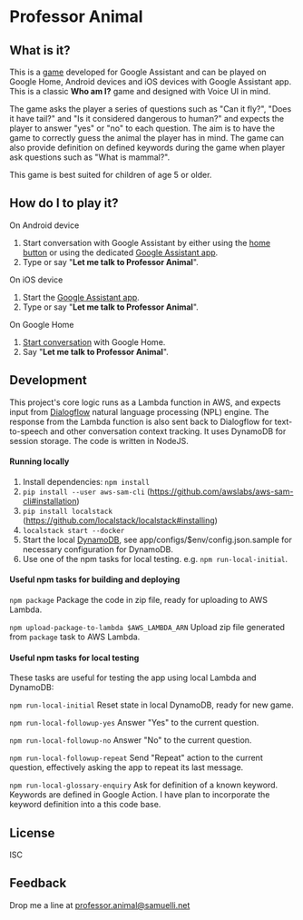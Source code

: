 # Professor Animal

## What is it?
This is a [game](https://assistant.google.com/services/a/uid/0000000d710d70f0) developed for Google Assistant and can be played on Google Home, Android devices and iOS devices with Google Assistant app. This is a classic **Who am I?** game and designed with Voice UI in mind.

The game asks the player a series of questions such as "Can it fly?", "Does it have tail?" and "Is it considered dangerous to human?" and expects the player to answer "yes" or "no" to each question. The aim is to have the game to correctly guess the animal the player has in mind. The game can also provide definition on defined keywords during the game when player ask questions such as "What is mammal?". 

This game is best suited for children of age 5 or older.

## How do I to play it?
On Android device
1. Start conversation with Google Assistant by either using the [home button](https://support.google.com/assistant/answer/7172657?co=GENIE.Platform%3DAndroid&oco=0) or using the dedicated [Google Assistant app](https://play.google.com/store/apps/details?id=com.google.android.apps.googleassistant&hl=en).
2. Type or say "**Let me talk to Professor Animal**".

On iOS device
1. Start the [Google Assistant app](https://itunes.apple.com/au/app/google-assistant/id1220976145?mt=8).
2. Type or say "**Let me talk to Professor Animal**".

On Google Home
1. [Start conversation](https://support.google.com/googlehome/answer/7207759?hl=en-AU&ref_topic=7196346) with Google Home.
2. Say "**Let me talk to Professor Animal**".

## Development
This project's core logic runs as a Lambda function in AWS, and expects input from [Dialogflow](https://dialogflow.com) natural language processing (NPL) engine. The response from the Lambda function is also sent back to Dialogflow for text-to-speech and other conversation context tracking. It uses DynamoDB for session storage. The code is written in NodeJS.

#### Running locally
1. Install dependencies: `npm install`
2. `pip install --user aws-sam-cli` (https://github.com/awslabs/aws-sam-cli#installation)
3. `pip install localstack` (https://github.com/localstack/localstack#installing)
4. `localstack start --docker`
5. Start the local [DynamoDB](https://docs.aws.amazon.com/amazondynamodb/latest/developerguide/DynamoDBLocal.html), see app/configs/$env/config.json.sample for necessary configuration for DynamoDB. 
6. Use one of the npm tasks for local testing. e.g. `npm run-local-initial`.

#### Useful npm tasks for building and deploying
`npm package` Package the code in zip file, ready for uploading to AWS Lambda.

`npm upload-package-to-lambda $AWS_LAMBDA_ARN` Upload zip file generated from `package` task to AWS Lambda.

#### Useful npm tasks for local testing
These tasks are useful for testing the app using local Lambda and DynamoDB:

`npm run-local-initial` Reset state in local DynamoDB, ready for new game.

`npm run-local-followup-yes` Answer "Yes" to the current question.

`npm run-local-followup-no` Answer "No" to the current question.

`npm run-local-followup-repeat` Send "Repeat" action to the current question, effectively asking the app to repeat its last message.

`npm run-local-glossary-enquiry` Ask for definition of a known keyword. Keywords are defined in Google Action. I have plan to incorporate the keyword definition into a this code base.

## License
ISC

## Feedback
Drop me a line at professor.animal@samuelli.net